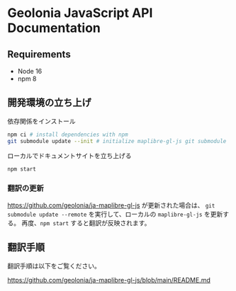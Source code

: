 # Geolonia JavaScript API Documentation

## Requirements

* Node 16
* npm 8


## 開発環境の立ち上げ

依存関係をインストール

```bash
npm ci # install dependencies with npm
git submodule update --init # initialize maplibre-gl-js git submodule
```

ローカルでドキュメントサイトを立ち上げる
```bash
npm start
```

### 翻訳の更新

https://github.com/geolonia/ja-maplibre-gl-js が更新された場合は、 `git submodule update --remote` を実行して、ローカルの `maplibre-gl-js` を更新する。
再度、`npm start` すると翻訳が反映されます。

## 翻訳手順

翻訳手順は以下をご覧ください。

https://github.com/geolonia/ja-maplibre-gl-js/blob/main/README.md

